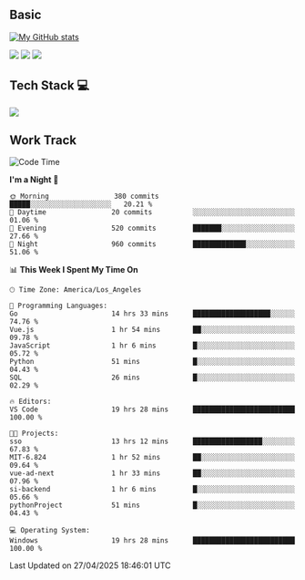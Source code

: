 ## Basic
 
[![My GitHub stats](https://github-readme-stats.vercel.app/api?username=Zzhihon&show_icons=true&theme=purple)](https://github.com/Zzhihon)
 
 [![](https://img.shields.io/badge/website-4493f8?style=for-the-badge&logo=About.me&logoColor=purple)](https://tatakal.com/)
 [![](https://img.shields.io/badge/RSS-4493f8?style=for-the-badge&logo=rss&logoColor=purple)](https://tatakal.com/feed/)
 [![](https://img.shields.io/badge/Email-4493f8?style=for-the-badge&logo=gmail&logoColor=purple)](mailto:bt1q@tatakal.com)

## Tech Stack 💻

<a href="https://skillicons.dev">
  <img src="https://skillicons.dev/icons?i=py,html,css,javascript,bash,java,vue,go,nodejs,cpp" />
</a>

</br>

## Work Track

<!--START_SECTION:waka-->
![Code Time](http://img.shields.io/badge/Code%20Time-237%20hrs%2037%20mins-blue)

**I'm a Night 🦉** 

```text
🌞 Morning                380 commits         █████░░░░░░░░░░░░░░░░░░░░   20.21 % 
🌆 Daytime                20 commits          ░░░░░░░░░░░░░░░░░░░░░░░░░   01.06 % 
🌃 Evening                520 commits         ███████░░░░░░░░░░░░░░░░░░   27.66 % 
🌙 Night                  960 commits         █████████████░░░░░░░░░░░░   51.06 % 
```


📊 **This Week I Spent My Time On** 

```text
🕑︎ Time Zone: America/Los_Angeles

💬 Programming Languages: 
Go                       14 hrs 33 mins      ███████████████████░░░░░░   74.76 % 
Vue.js                   1 hr 54 mins        ██░░░░░░░░░░░░░░░░░░░░░░░   09.78 % 
JavaScript               1 hr 6 mins         █░░░░░░░░░░░░░░░░░░░░░░░░   05.72 % 
Python                   51 mins             █░░░░░░░░░░░░░░░░░░░░░░░░   04.43 % 
SQL                      26 mins             █░░░░░░░░░░░░░░░░░░░░░░░░   02.29 % 

🔥 Editors: 
VS Code                  19 hrs 28 mins      █████████████████████████   100.00 % 

🐱‍💻 Projects: 
sso                      13 hrs 12 mins      █████████████████░░░░░░░░   67.83 % 
MIT-6.824                1 hr 52 mins        ██░░░░░░░░░░░░░░░░░░░░░░░   09.64 % 
vue-ad-next              1 hr 33 mins        ██░░░░░░░░░░░░░░░░░░░░░░░   07.96 % 
si-backend               1 hr 6 mins         █░░░░░░░░░░░░░░░░░░░░░░░░   05.66 % 
pythonProject            51 mins             █░░░░░░░░░░░░░░░░░░░░░░░░   04.43 % 

💻 Operating System: 
Windows                  19 hrs 28 mins      █████████████████████████   100.00 % 
```


 Last Updated on 27/04/2025 18:46:01 UTC
<!--END_SECTION:waka-->
